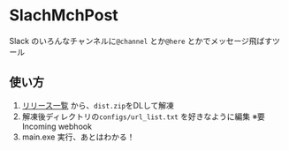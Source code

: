 # SlachMchPost

Slack のいろんなチャンネルに`@channel` とか`@here` とかでメッセージ飛ばすツール

## 使い方

1. [リリース一覧](https://github.com/mews-iidx/SlachMchPost/releases) から、`dist.zip`をDLして解凍
1. 解凍後ディレクトリの`configs/url_list.txt` を好きなように編集 ※要Incoming webhook
1. main.exe 実行、あとはわかる！
